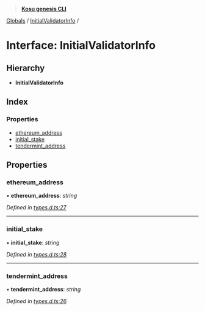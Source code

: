 > **[Kosu genesis CLI](../README.md)**

[Globals](../globals.md) / [InitialValidatorInfo](initialvalidatorinfo.md) /

# Interface: InitialValidatorInfo

## Hierarchy

-   **InitialValidatorInfo**

## Index

### Properties

-   [ethereum_address](initialvalidatorinfo.md#ethereum_address)
-   [initial_stake](initialvalidatorinfo.md#initial_stake)
-   [tendermint_address](initialvalidatorinfo.md#tendermint_address)

## Properties

### ethereum_address

• **ethereum_address**: _string_

_Defined in [types.d.ts:27](https://github.com/ParadigmFoundation/kosu-monorepo/blob/9b95ef82/packages/kosu-genesis-cli/src/types.d.ts#L27)_

---

### initial_stake

• **initial_stake**: _string_

_Defined in [types.d.ts:28](https://github.com/ParadigmFoundation/kosu-monorepo/blob/9b95ef82/packages/kosu-genesis-cli/src/types.d.ts#L28)_

---

### tendermint_address

• **tendermint_address**: _string_

_Defined in [types.d.ts:26](https://github.com/ParadigmFoundation/kosu-monorepo/blob/9b95ef82/packages/kosu-genesis-cli/src/types.d.ts#L26)_
